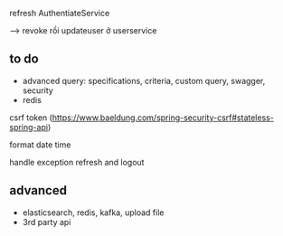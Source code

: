 refresh AuthentiateService

--> revoke rồi updateuser ở userservice

## to do

- advanced query: specifications, criteria, custom query, swagger, security
- redis

csrf token (https://www.baeldung.com/spring-security-csrf#stateless-spring-api)

format date time

handle exception refresh and logout

## advanced

- elasticsearch, redis, kafka, upload file
- 3rd party api
